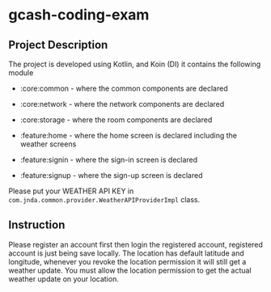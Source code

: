 # gcash-coding-exam

## Project Description

The project is developed using Kotlin, and Koin (DI)
it contains the following module

- :core:common - where the common components are declared
- :core:network - where the network components are declared
- :core:storage - where the room components are declared

- :feature:home - where the home screen is declared including the weather screens
- :feature:signin - where the sign-in screen is declared
- :feature:signup - where the sign-up screen is declared

Please put your WEATHER API KEY in `com.jnda.common.provider.WeatherAPIProviderImpl` class.

## Instruction

Please register an account first then login the registered account, registered account is just being save locally.
The location has default latitude and longitude, whenever you revoke the location permission it will still 
get a weather update. You must allow the location permission to get the actual weather update on your location.